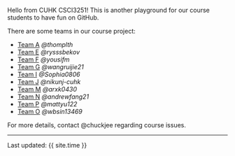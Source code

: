 Hello from CUHK CSCI3251! This is another playground for our course students to have fun on GitHub.

There are some teams in our course project:

* [Team A](https://csci3251-2020.github.io/project-team-a/ 'Team-A') _@thomplth_
* [Team E](https://csci3251-2020.github.io/project-team-e/ 'Team-E') _@rysssbekov_
* [Team F](https://csci3251-2020.github.io/project-team-f/ 'Team-F') _@yousifm_
* [Team G](https://csci3251-2020.github.io/project-team-g/ 'Team-G') _@wangruijie21_
* [Team I](https://csci3251-2020.github.io/project-team-i/ 'Team-I') _@Sophia0806_
* [Team J](https://csci3251-2020.github.io/project-team-j/ 'Team-J') _@nikunj-cuhk_
* [Team M](https://csci3251-2020.github.io/project-team-m/ 'Team-M') _@arxk0430_
* [Team N](https://csci3251-2020.github.io/project-team-n/ 'Team-N') _@andrewfang21_
* [Team P](https://csci3251-2020.github.io/project-team-p/ 'Team-P') _@mattyu122_
* [Team O](https://csci3251-2020.github.io/project-team-o/ 'Team-O') _@wbsin13469_


For more details, contact @chuckjee regarding course issues.

---
Last updated: {{ site.time }}
